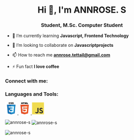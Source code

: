 <h1 align="center">Hi 👋, I'm ANNROSE. S</h1>
<h3 align="center">Student, M.Sc. Computer Student</h3>

- 🌱 I’m currently learning **Javascript, Frontend Technology**

- 👯 I’m looking to collaborate on **Javascriptprojects**

- 📫 How to reach me **annrose.tettail@gmail.com**

- ⚡ Fun fact **I love coffee**

<h3 align="left">Connect with me:</h3>
<p align="left">
</p>

<h3 align="left">Languages and Tools:</h3>
<p align="left"> <a href="https://www.w3schools.com/css/" target="_blank" rel="noreferrer"> <img src="https://raw.githubusercontent.com/devicons/devicon/master/icons/css3/css3-original-wordmark.svg" alt="css3" width="40" height="40"/> </a> <a href="https://www.w3.org/html/" target="_blank" rel="noreferrer"> <img src="https://raw.githubusercontent.com/devicons/devicon/master/icons/html5/html5-original-wordmark.svg" alt="html5" width="40" height="40"/> </a> <a href="https://developer.mozilla.org/en-US/docs/Web/JavaScript" target="_blank" rel="noreferrer"> <img src="https://raw.githubusercontent.com/devicons/devicon/master/icons/javascript/javascript-original.svg" alt="javascript" width="40" height="40"/> </a> </p>

<p><img align="left" src="https://github-readme-stats.vercel.app/api/top-langs?username=annrose-s&show_icons=true&locale=en&layout=compact" alt="annrose-s" /></p>

<p>&nbsp;<img align="center" src="https://github-readme-stats.vercel.app/api?username=annrose-s&show_icons=true&locale=en" alt="annrose-s" /></p>

<p><img align="center" src="https://github-readme-streak-stats.herokuapp.com/?user=annrose-s&" alt="annrose-s" /></p>

